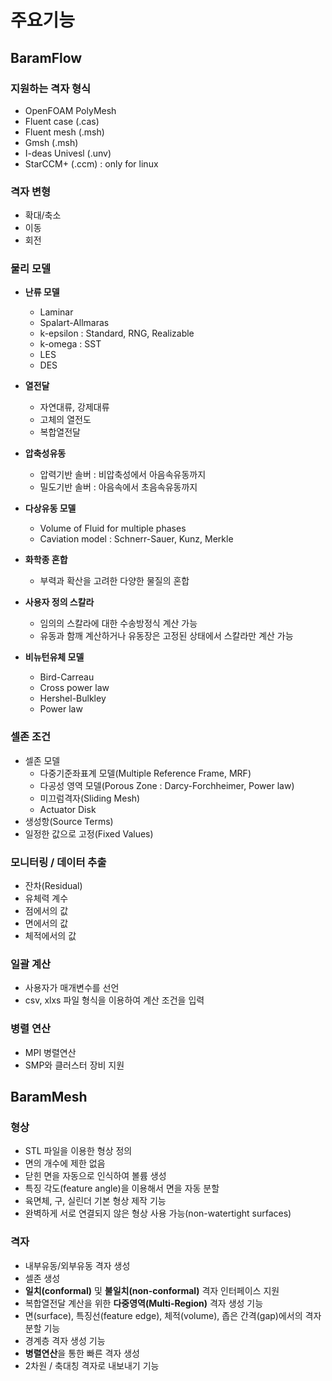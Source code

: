 # 주요기능

## BaramFlow

### 지원하는 격자 형식
* OpenFOAM PolyMesh
* Fluent case (.cas)
* Fluent mesh (.msh)
* Gmsh (.msh)
* I-deas Univesl (.unv)
* StarCCM+ (.ccm) : only for linux


### 격자 변형
* 확대/축소
* 이동
* 회전

### 물리 모델

* **난류 모델**
    * Laminar
    * Spalart-Allmaras
    * k-epsilon : Standard, RNG, Realizable
    * k-omega : SST
    * LES
    * DES

* **열전달**
    * 자연대류, 강제대류
    * 고체의 열전도
    * 복합열전달    

* **압축성유동**
    * 압력기반 솔버 : 비압축성에서 아음속유동까지
    * 밀도기반 솔버 : 아음속에서 초음속유동까지
        
* **다상유동 모델**
    * Volume of Fluid for multiple phases
    * Caviation model : Schnerr-Sauer, Kunz, Merkle

* **화학종 혼합**
    * 부력과 확산을 고려한 다양한 물질의 혼합

* **사용자 정의 스칼라**
    * 임의의 스칼라에 대한 수송방정식 계산 가능
    * 유동과 함깨 계산하거나 유동장은 고정된 상태에서 스칼라만 계산 가능

* **비뉴턴유체 모델**
    * Bird-Carreau
    * Cross power law
    * Hershel-Bulkley
    * Power law


### 셀존 조건
* 셀존 모델
    * 다중기준좌표계 모델(Multiple Reference Frame, MRF)
    * 다공성 영역 모델(Porous Zone : Darcy-Forchheimer, Power law)
    * 미끄럼격자(Sliding Mesh)
    * Actuator Disk
* 생성항(Source Terms)
* 일정한 값으로 고정(Fixed Values)


### 모니터링 / 데이터 추출
* 잔차(Residual)
* 유체력 계수
* 점에서의 값
* 면에서의 값
* 체적에서의 값

### 일괄 계산
* 사용자가 매개변수를 선언
* csv, xlxs 파일 형식을 이용하여 계산 조건을 입력

### 병렬 연산
* MPI 병렬연산
* SMP와 클러스터 장비 지원

## BaramMesh

### 형상
* STL 파일을 이용한 형상 정의
* 면의 개수에 제한 없음
* 닫힌 면을 자동으로 인식하여 볼륨 생성
* 특징 각도(feature angle)을 이용해서 면을 자동 분할
* 육면체, 구, 실린더 기본 형상 제작 기능
* 완벽하게 서로 연결되지 않은 형상 사용 가능(non-watertight surfaces)

### 격자
* 내부유동/외부유동 격자 생성
* 셀존 생성
* **일치(conformal)** 및 **불일치(non-conformal)** 격자 인터페이스 지원
* 복합열전달 계산을 위한 **다중영역(Multi-Region)** 격자 생성 기능
* 면(surface), 특징선(feature edge), 체적(volume), 좁은 간격(gap)에서의 격자 분할 기능
* 경계층 격자 생성 기능
* **병렬연산**을 통한 빠른 격자 생성 
* 2차원 / 축대칭 격자로 내보내기 기능


